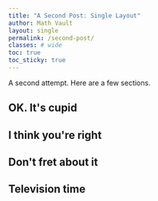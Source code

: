 ```yaml
---
title: "A Second Post: Single Layout"
author: Math Vault
layout: single
permalink: /second-post/
classes: # wide
toc: true
toc_sticky: true
---
```


A second attempt. Here are a few sections.

## OK. It's cupid

## I think you're right

## Don't fret about it

## Television time
